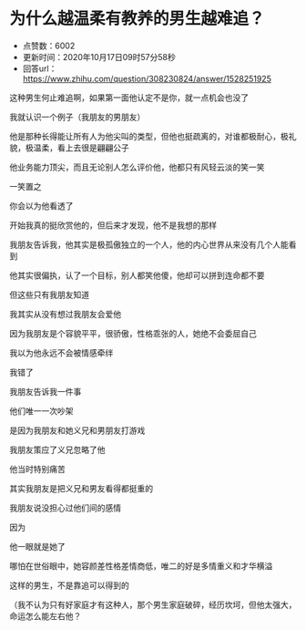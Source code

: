 # 为什么越温柔有教养的男生越难追？
- 点赞数：6002
- 更新时间：2020年10月17日09时57分58秒
- 回答url：https://www.zhihu.com/question/308230824/answer/1528251925
<body>
 <p data-pid="qPpBZcfo">这种男生何止难追啊，如果第一面他认定不是你，就一点机会也没了</p>
 <p data-pid="Tpwa0r2L">我就认识一个例子（我朋友的男朋友）</p>
 <p data-pid="6UXvI_8P">他是那种长得能让所有人为他尖叫的类型，但他也挺疏离的，对谁都极耐心，极礼貌，极温柔，看上去很是翩翩公子</p>
 <p data-pid="QmlW2z2Y">他业务能力顶尖，而且无论别人怎么评价他，他都只有风轻云淡的笑一笑</p>
 <p data-pid="zp1vYD-j">一笑置之</p>
 <p data-pid="NI5xXF6o">你会以为他看透了</p>
 <p data-pid="m3sPEaay">开始我真的挺欣赏他的，但后来才发现，他不是我想的那样</p>
 <p data-pid="h1tTELvy">我朋友告诉我，他其实是极孤傲独立的一个人，他的内心世界从来没有几个人能看到</p>
 <p data-pid="3JsSnHr9">他其实很偏执，认了一个目标，别人都笑他傻，他却可以拼到连命都不要</p>
 <p data-pid="MeH0w8lD">但这些只有我朋友知道</p>
 <p data-pid="AZLIFzqg">我其实从没有想过我朋友会爱他</p>
 <p data-pid="Br8WffJ_">因为我朋友是个容貌平平，很骄傲，性格乖张的人，她绝不会委屈自己</p>
 <p data-pid="MU8ifE9T">我以为他永远不会被情感牵绊</p>
 <p data-pid="KLMQyisk">我错了</p>
 <p data-pid="doTOUmeQ">我朋友告诉我一件事</p>
 <p data-pid="-6BzqhLV">他们唯一一次吵架</p>
 <p data-pid="N7gRnRe3">是因为我朋友和她义兄和男朋友打游戏</p>
 <p data-pid="lHUS3wD6">我朋友策应了义兄忽略了他</p>
 <p data-pid="EnMUFonI">他当时特别痛苦</p>
 <p data-pid="B9hhfnRW">其实我朋友是把义兄和男友看得都挺重的</p>
 <p data-pid="y8JKn8CY">我朋友说没担心过他们间的感情</p>
 <p data-pid="cf0uiPnt">因为</p>
 <p data-pid="RU7fgWux">他一眼就是她了</p>
 <p data-pid="mnSnJEL9">哪怕在世俗眼中，她容颜差性格差情商低，唯二的好是多情重义和才华横溢</p>
 <p data-pid="IKWEFGk3">这样的男生，不是靠追可以得到的</p>
 <p data-pid="61Hfst-a">（我不认为只有好家庭才有这种人，那个男生家庭破碎，经历坎坷，但他太强大，命运怎么能左右他？</p>
</body>